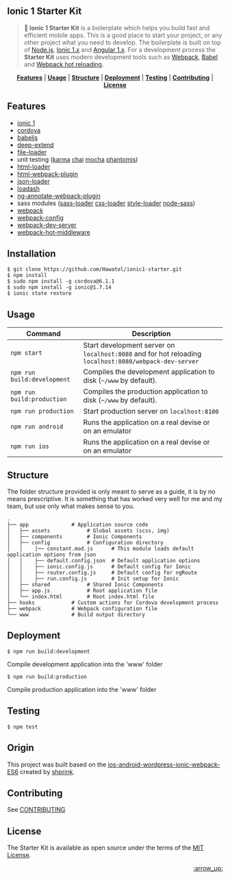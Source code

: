 ## Ionic 1 Starter Kit

> <b>:star2: Ionic 1 Starter Kit</b> is a boilerplate which helps you build fast and efficient mobile apps. This is a good place to start your project, or any other project what you need to develop. The boilerplate is built on top of [Node.js](https://nodejs.org/), [Ionic 1.x](http://ionicframework.com/) and [Angular 1.x](https://angularjs.org/). For a development process the <b>Starter Kit</b> uses modern development tools such as [Webpack](http://webpack.github.io/), [Babel](http://babeljs.io/) and [Webpack hot reloading](https://github.com/glenjamin/webpack-hot-middleware).

<p align="center">
<b><a href="#features">Features</a></b>
|
<b><a href="#usage">Usage</a></b>
|
<b><a href="#structure">Structure</a></b>
|
<b><a href="#deployment">Deployment</a></b>
|
<b><a href="#testing">Testing</a></b>
|
<b><a href="#contributing">Contributing</a></b>
|
<b><a href="#license">License</a></b>
</p>

## Features
- [ionic 1](http://ionicframework.com/)
- [cordova](https://cordova.apache.org/)
- [babeljs](https://babeljs.io/)
- [deep-extend](https://github.com/unclechu/node-deep-extend)
- [file-loader](https://github.com/webpack/file-loader)
- unit testing ([karma](https://karma-runner.github.io/0.13/index.html) [chai](http://chaijs.com/) [mocha](https://mochajs.org/) [phantomjs](http://phantomjs.org/))
- [html-loader](https://github.com/webpack/html-loader)
- [html-webpack-plugin](https://github.com/ampedandwired/html-webpack-plugin)
- [json-loader](https://github.com/webpack/json-loader)
- [loadash](https://github.com/lodash/lodash)
- [ng-annotate-webpack-plugin](https://github.com/jeffling/ng-annotate-webpack-plugin)
- sass modules ([sass-loader](https://github.com/jtangelder/sass-loader) [css-loader](https://github.com/webpack/css-loader) [style-loader](https://github.com/webpack/style-loader)
[node-sass](https://github.com/sass/node-sass))
- [webpack](https://webpack.github.io/)
- [webpack-config](https://webpack.github.io/docs/configuration.html)
- [webpack-dev-server](https://webpack.github.io/docs/webpack-dev-server.html)
- [webpack-hot-middleware](https://webpack.github.io/docs/webpack-dev-middleware.html)


## Installation
```
$ git clone https://github.com/Hawatel/ionic1-starter.git
$ npm install
$ sudo npm install -g cordova@6.1.1
$ sudo npm install -g ionic@1.7.14
$ ionic state restore
```

## Usage

|Command|Description|
|---|---|
|`npm start`|Start development server on `localhost:8080` and for hot reloading `localhost:8080/webpack-dev-server`|
|`npm run build:development`|Compiles the development application to disk (`~/www` by default).|
|`npm run build:production`|Compiles the production application to disk (`~/www` by default).|
|`npm run production`|Start production server on `localhost:8100`|
|`npm run android`|Runs the application on a real devise or on an emulator|
|`npm run ios`|Runs the application on a real devise or on an emulator|

## Structure

The folder structure provided is only meant to serve as a guide, it is by no means prescriptive. It is something that has worked very well for me and my team, but use only what makes sense to you.

```
.
├── app              # Application source code
│   ├── assets            # Global assets (scss, img)
│   ├── components        # Ionic Components
│   ├── config            # Configuration directory
│   │    |── constant.mod.js      # This module loads default application options from json
│   │    ├── default.config.json  # Default application options
│   │    ├── ionic.config.js      # Default config for Ionic
│   │    ├── router.config.js     # Default config for ngRoute
│   │    ├── run.config.js        # Init setup for Ionic
│   ├── shared            # Shared Ionic Components
│   ├── app.js            # Root application file
│   └── index.html        # Root index.html file
├── hooks            # Custom actions for Cordova development process
├── webpack          # Webpack configuration file
└── www              # Build output directory
```

## Deployment
```
$ npm run build:development
```
Compile development application into the 'www' folder
```
$ npm run build:production
```
Compile production application into the 'www' folder

## Testing
```
$ npm test
```

## Origin
This project was built based on the [ios-android-wordpress-ionic-webpack-ES6](https://github.com/shprink/ios-android-wordpress-ionic-webpack-ES6) created by [shprink](https://github.com/shprink).

## Contributing

See [CONTRIBUTING](CONTRIBUTING.md)

## License

The Starter Kit is available as open source under the terms of the [MIT License](http://opensource.org/licenses/MIT).


<p align="right"><a href="#top">:arrow_up:</a></p>

